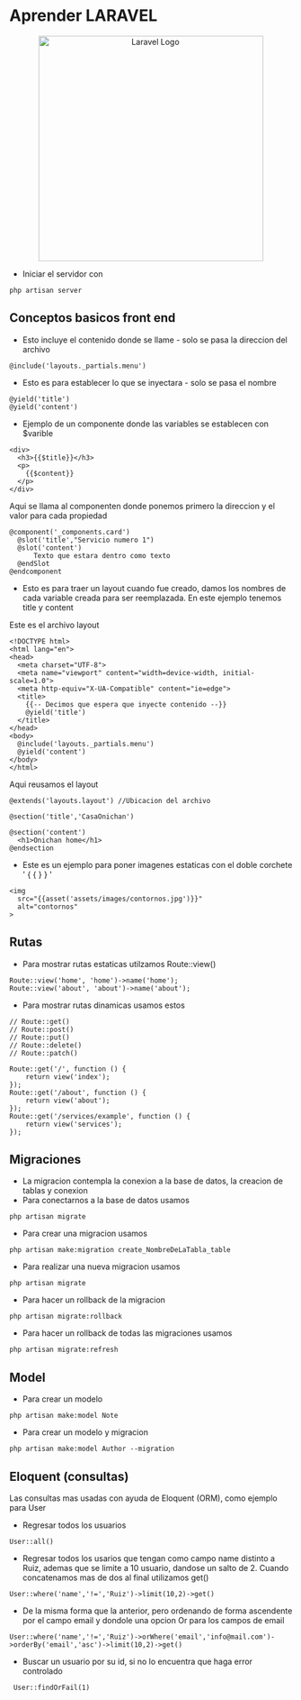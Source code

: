 # Aprender LARAVEL

<p align="center"><a href="https://laravel.com" target="_blank"><img src="https://raw.githubusercontent.com/laravel/art/master/logo-lockup/5%20SVG/2%20CMYK/1%20Full%20Color/laravel-logolockup-cmyk-red.svg" width="400" alt="Laravel Logo"></a></p>


- Iniciar el servidor con
```
php artisan server
```


## Conceptos basicos front end
-  Esto incluye el contenido donde se llame - solo se pasa la direccion del archivo
```
@include('layouts._partials.menu')
```

- Esto es para establecer lo que se inyectara - solo se pasa el nombre
```
@yield('title')
@yield('content')
```

- Ejemplo de un componente donde las variables se establecen con $varible
```
<div>
  <h3>{{$title}}</h3>
  <p>
    {{$content}}
  </p>
</div>
```
Aqui se llama al componenten donde ponemos primero la direccion y el valor para cada propiedad
```
@component('_components.card')
  @slot('title',"Servicio numero 1")
  @slot('content')
      Texto que estara dentro como texto
  @endSlot
@endcomponent
```

- Esto es para traer un layout cuando fue creado, damos los nombres de cada variable creada para ser reemplazada. En este ejemplo tenemos title y content

Este es el archivo layout
```
<!DOCTYPE html>
<html lang="en">
<head>
  <meta charset="UTF-8">
  <meta name="viewport" content="width=device-width, initial-scale=1.0">
  <meta http-equiv="X-UA-Compatible" content="ie=edge">
  <title>
    {{-- Decimos que espera que inyecte contenido --}}
    @yield('title')
  </title>
</head>
<body>
  @include('layouts._partials.menu')
  @yield('content')
</body>
</html>
```
Aqui reusamos el layout
```
@extends('layouts.layout') //Ubicacion del archivo

@section('title','CasaOnichan')

@section('content')
  <h1>Onichan home</h1>
@endsection 

```

- Este es un ejemplo para poner imagenes estaticas con el doble corchete ' { { } } '
```
<img
  src="{{asset('assets/images/contornos.jpg')}}"
  alt="contornos"
>
```
## Rutas
- Para mostrar rutas estaticas utilzamos Route::view()
```
Route::view('home', 'home')->name('home');
Route::view('about', 'about')->name('about');

```

- Para mostrar rutas dinamicas usamos estos
```
// Route::get()
// Route::post()
// Route::put()
// Route::delete()
// Route::patch()

Route::get('/', function () {
    return view('index');
});
Route::get('/about', function () {
    return view('about');
});
Route::get('/services/example', function () {
    return view('services');
});

```
## Migraciones
- La migracion contempla la conexion a la base de datos, la creacion de tablas y conexion
- Para conectarnos a la base de datos usamos
```
php artisan migrate
```
- Para crear una migracion usamos
```
php artisan make:migration create_NombreDeLaTabla_table
```
- Para realizar una nueva migracion usamos
```
php artisan migrate
```
- Para hacer un rollback de la migracion
```
php artisan migrate:rollback
```
- Para hacer un rollback de todas las migraciones usamos 
```
php artisan migrate:refresh
```

## Model
- Para crear un modelo
```
php artisan make:model Note
```

- Para crear un modelo y migracion
```
php artisan make:model Author --migration
```

## Eloquent (consultas)

Las consultas mas usadas con ayuda de Eloquent (ORM), como ejemplo para User

- Regresar todos los usuarios
```
User::all()
```

- Regresar todos los usarios que tengan como campo name distinto a Ruiz, ademas que se limite a 10 usuario, dandose un salto de 2. Cuando concatenamos mas de dos al final utilizamos get()
```
User::where('name','!=','Ruiz')->limit(10,2)->get()
```

- De la misma forma que la anterior, pero ordenando de forma ascendente por el campo email y dondole una opcion Or para los campos de email
```
User::where('name','!=','Ruiz')->orWhere('email','info@mail.com')->orderBy('email','asc')->limit(10,2)->get()
```

- Buscar un usuario por su id, si no lo encuentra que haga error controlado
```
 User::findOrFail(1)
```